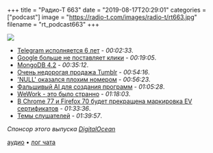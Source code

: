 +++
title = "Радио-Т 663"
date = "2019-08-17T20:29:01"
categories = ["podcast"]
image = "https://radio-t.com/images/radio-t/rt663.jpg"
filename = "rt_podcast663"
+++

![](https://radio-t.com/images/radio-t/rt663.jpg)

- [Telegram исполняется 6 лет](https://lifehacker.ru/telegram-6-let/?utm_source=twitter) - *00:02:33*.
- [Google больше не поставляет клики](https://sparktoro.com/blog/less-than-half-of-google-searches-now-result-in-a-click/) - *00:19:05*.
- [MongoDB 4.2](https://www.mongodb.com/blog/post/mongodb-42-is-now-ga-ready-for-your-production-apps) - *00:35:12*.
- [Очень недорогая продажа Tumblr](https://www.theverge.com/2019/8/12/20802639/tumblr-verizon-sold-wordpress-blogging-yahoo-adult-content?utm_campaign=theverge) - *00:54:16*.
- ['NULL' оказался плохим номером](https://www.wired.com/story/null-license-plate-landed-one-hacker-ticket-hell/) - *00:56:23*.
- [Фальшивый AI для создания программ](https://www.theverge.com/2019/8/14/20805676/engineer-ai-artificial-intelligence-startup-app-development-outsourcing-humans) - *01:05:28*.
- [WeWork - это было странно](https://www.theverge.com/2019/8/15/20806366/we-company-wework-ipo-adam-neumann) - *01:18:03*.
- [В Chrome 77 и Firefox 70 будет прекращена маркировка EV сертификатов](http://www.opennet.ru/opennews/art.shtml?num=51271) - *01:33:36*.
- [Темы слушателей](https://radio-t.com/p/2019/08/13/prep-663/) - *01:39:57*.

*Спонсор этого выпуска [DigitalOcean](https://www.digitalocean.com)*


[аудио](https://cdn.radio-t.com/rt_podcast663.mp3) • [лог чата](https://chat.radio-t.com/logs/radio-t-663.html)
<audio src="https://cdn.radio-t.com/rt_podcast663.mp3" preload="none"></audio>
